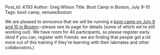 Post_Id: 4793
Author: Greg Wilson
Title: Boot Camp in Boston, July 9-10
Tags: boot-camp, venues/boston

<p>We are pleased to announce that we will be running a <a href="/bootcamps/2012-07-mit.html">boot camp on July 9 and 10 in Boston</a>&mdash;please see its page for details (some of which we're still working out). We have room for 40 participants, so please register early. (And if you can, register with friends: we are finding that people get a lot more out of this training if they're learning with their labmates and other collaborators.)</p>
